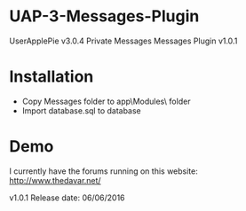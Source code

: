 # UAP-3-Messages-Plugin
UserApplePie v3.0.4 Private Messages Messages Plugin v1.0.1

# Installation
* Copy Messages folder to app\Modules\ folder
* Import database.sql to database

# Demo
I currently have the forums running on this website: http://www.thedavar.net/

v1.0.1 Release date: 06/06/2016